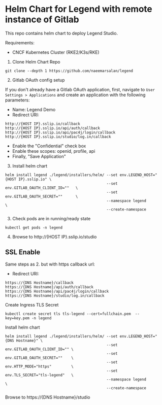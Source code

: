 # Helm Chart for Legend with remote instance of Gitlab

This repo contains helm chart to deploy Legend Studio.

Requirements:
- CNCF Kubernetes Cluster (RKE2/K3s/RKE)

1. Clone Helm Chart Repo
```
git clone --depth 1 https://github.com/naeemarsalan/legend
```

2. Gitlab OAuth config setup

If you don't already have a Gitlab OAuth application, first, navigate to `User Settings > Applications` and create an application with the following parameters:

- Name: Legend Demo
- Redirect URI:
```
http://{HOST IP}.sslip.io/callback
http://{HOST IP}.sslip.io/api/auth/callback
http://{HOST IP}.sslip.io/api/pac4j/login/callback
http://{HOST IP}.sslip.io/studio/log.in/callback
```
- Enable the "Confidential" check box
- Enable these scopes: openid, profile, api
- Finally, "Save Application"

3. Install helm chart
```
helm install legend ./legend/installers/helm/ --set env.LEGEND_HOST="{HOST IP}.sslip.io" \
                                              --set env.GITLAB_OAUTH_CLIENT_ID=""   \
                                              --set env.GITLAB_OAUTH_SECRET=""      \
                                              --namespace legend                    \
                                              --create-namespace
```
3. Check pods are in running/ready state
```
kubectl get pods -n legend
```

4. Browse to http://{HOST IP}.sslip.io/studio

## SSL Enable
Same steps as 2. but with https callback url:
- Redirect URI:
```
https://{DNS Hostname}/callback
https://{DNS Hostname}/api/auth/callback
https://{DNS Hostname}/api/pac4j/login/callback
https://{DNS Hostname}/studio/log.in/callback
```

Create Ingress TLS Secret
```
kubectl create secret tls tls-legend --cert=fullchain.pem  --key=key.pem -n legend
```

Install helm chart
```
helm install legend ./legend/installers/helm/ --set env.LEGEND_HOST="{DNS Hostname}" \
                                              --set env.GITLAB_OAUTH_CLIENT_ID="" \
                                              --set env.GITLAB_OAUTH_SECRET=""    \
                                              --set env.HTTP_MODE="https"         \
                                              --set env.TLS_SECRET="tls-legend"   \
                                              --namespace legend                  \
                                              --create-namespace
```

Browse to https://{DNS Hostname}/studio